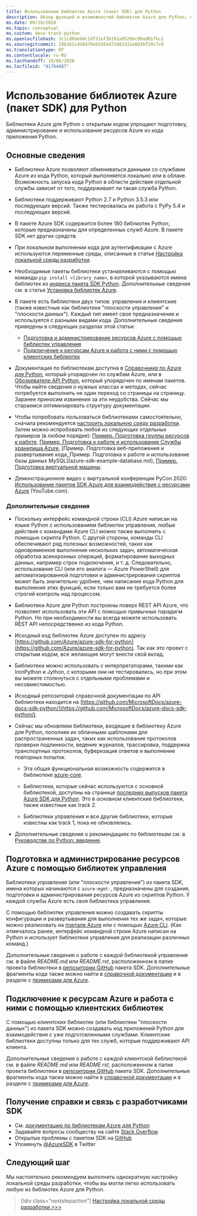 ```yaml
---
title: Использование библиотек Azure (пакет SDK) для Python
description: Обзор функций и возможностей библиотек Azure для Python, которые позволяют повысить продуктивность разработчиков при подготовке, использовании и администрировании ресурсов Azure.
ms.date: 09/19/2020
ms.topic: conceptual
ms.custom: devx-track-python
ms.openlocfilehash: 3c1cd0deb0c1df31ef3b191a9526bc99ad01fbc1
ms.sourcegitcommit: 29b161c450479e5d264473482d31e8d3bf29c7c0
ms.translationtype: HT
ms.contentlocale: ru-RU
ms.lasthandoff: 10/06/2020
ms.locfileid: "91764687"
---
```

# <a name="use-the-azure-libraries-sdk-for-python"></a>Использование библиотек Azure (пакет SDK) для Python

Библиотеки Azure для Python с открытым кодом упрощают подготовку, администрирование и использование ресурсов Azure из кода приложения Python.

## <a name="the-details-you-really-want-to-know"></a>Основные сведения

- Библиотеки Azure позволяют обмениваться данными со службами Azure *из* кода Python, который выполняется локально или в облаке. Возможность запуска кода Python в области действия отдельной службы зависит от того, поддерживает ли такая служба Python.

- Библиотеки поддерживают Python 2.7 и Python 3.5.3 или последующих версий. Также тестировалась их работа с PyPy 5.4 и последующих версий.

- В пакете Azure SDK содержится более 180 библиотек Python, которые предназначены для определенных служб Azure. В пакете SDK нет других средств.

- При локальном выполнении кода для аутентификации с Azure используются переменные среды, описанные в статье [Настройка локальной среды разработки](configure-local-development-environment.md). 

- Необходимые пакеты библиотеки устанавливаются с помощью команды `pip install <library_name>`, в которой указываются имена библиотек из [индекса пакета SDK Python](azure-sdk-library-package-index.md). Дополнительные сведения см. в статье [Установка библиотек Azure](azure-sdk-install.md).

- В пакете есть библиотеки двух типов: управления и клиентские (также известные как библиотеки "плоскости управления" и "плоскости данных"). Каждый тип имеет свое предназначение и используется с разными видами кода. Дополнительные сведения приведены в следующих разделах этой статьи:
  - [Подготовка и администрирование ресурсов Azure с помощью библиотек управления](#provision-and-manage-azure-resources-with-management-libraries)
  - [Подключение к ресурсам Azure и работа с ними с помощью клиентских библиотек](#connect-to-and-use-azure-resources-with-client-libraries)

- Документация по библиотекам доступна в [Справочнике по Azure для Python](/python/api/overview/azure/), который упорядочен по службам Azure, или в [Обозревателе API Python](/python/api/), который упорядочен по именам пакетов. Чтобы найти сведения о нужных классах и методах, сейчас потребуется выполнить не один переход со страницы на страницу. Заранее приносим извинения за эти неудобства. Сейчас мы стараемся оптимизировать структуру документации.

- Чтобы попробовать пользоваться библиотеками самостоятельно, сначала рекомендуется [настроить локальную среду разработки](configure-local-development-environment.md). Затем можно испробовать любой из следующих отдельных примеров (в любом порядке): [Пример. Подготовка группы ресурсов к работе](azure-sdk-example-resource-group.md), [Пример. Подготовка к работе и использование Службы хранилища Azure](azure-sdk-example-storage.md), [Пример. Подготовка веб-приложения и развертывание кода[, ](azure-sdk-example-web-app.md)Пример. Подготовка к работе и использование базы данных MySQL](azure-sdk-example-database.md), [Пример. Подготовка виртуальной машины](azure-sdk-example-virtual-machines.md).

- Демонстрационное видео с виртуальной конференции PyCon 2020: <a href="https://www.youtube.com/watch?v=M1pVxItg2Mg&feature=youtu.be&ocid=AID3006292" target="_blank">Использование пакетов SDK Azure для взаимодействия с ресурсами Azure</a> (YouTube.com).

### <a name="non-essential-but-still-interesting-details"></a>Дополнительные сведения

- Поскольку интерфейс командной строки (CLI) Azure написан на языке Python с использованием библиотек управления, любые действия с командами Azure CLI можно также выполнить с помощью скрипта Python. С другой стороны, команды CLI обеспечивают ряд полезных возможностей, таких как одновременное выполнение нескольких задач, автоматическая обработка асинхронных операций, форматирование выходных данных, например строк подключения, и т. д. Следовательно, использование CLI (или его аналога — Azure PowerShell) для автоматизированной подготовки и администрирования скриптов может быть значительно удобнее, чем написание кода Python для выполнения этих функций, если только вам не требуется более строгий контроль над процессом.

- Библиотеки Azure для Python построены поверх REST API Azure, что позволяет использовать эти API с помощью привычных парадигм Python. Но при необходимости вы всегда можете использовать REST API непосредственно из кода Python.

- Исходный код библиотек Azure доступен по адресу [https://github.com/Azure/azure-sdk-for-python](https://github.com/Azure/azure-sdk-for-python). Так как это проект с открытым кодом, все желающие могут внести свой вклад.

- Библиотеки можно использовать с интерпретаторами, такими как IronPython и Jython, с которыми они не тестировались, но при этом вы можете столкнуться с отдельными проблемами и несовместимостью.

- Исходный репозиторий справочной документации по API библиотеки находится на [https://github.com/MicrosoftDocs/azure-docs-sdk-python/](https://github.com/MicrosoftDocs/azure-docs-sdk-python/).

- Сейчас мы обновляем библиотеки, входящие в библиотеку Azure для Python, пополняя их облачными шаблонами для распространенных задач, таких как использование протоколов проверки подлинности, ведение журналов, трассировка, поддержка транспортных протоколов, буферизация ответов и выполнение повторных попыток.

  - Эта общая функциональная возможность содержится в библиотеке [azure-core](https://github.com/Azure/azure-sdk-for-python/tree/master/sdk/core/azure-core).

  - Библиотеки, которые сейчас используются с основной библиотекой, доступны на странице [последних выпусков пакета Azure SDK для Python](azure-sdk-library-package-index.md#libraries-using-azurecore). Это в основном клиентские библиотеки, также известные как track 2.

  - Библиотеки управления и все другие библиотеки, которые известны как track 1, пока не обновлялись.

- Дополнительные сведения о рекомендациях по библиотекам см. в [Руководстве по Python: введение](https://azure.github.io/azure-sdk/python_introduction.html).

## <a name="provision-and-manage-azure-resources-with-management-libraries"></a>Подготовка и администрирование ресурсов Azure с помощью библиотек управления

Библиотеки *управления* (или "плоскости управления") из пакета SDK, имена которых начинаются с `azure-mgmt-`, предназначены для создания, подготовки и администрирования ресурсов Azure из скриптов Python. У каждой службы Azure есть своя библиотека управления.

С помощью библиотек управления можно создавать скрипты конфигурации и развертывания для выполнения тех же задач, которые можно реализовать на [портале Azure](https://portal.azure.com) или с помощью [Azure CLI](/cli/azure/install-azure-cli). (Как отмечалось ранее, интерфейс командной строки Azure написан на Python и использует библиотеки управления для реализации различных команд.)

Дополнительные сведения о работе с каждой библиотекой управления см. в файле *README.md* или *README.rst*, расположенном в папке проекта библиотеки в [репозитории GitHub](https://github.com/Azure/azure-sdk-for-python/tree/master/sdk) пакета SDK. Дополнительные фрагменты кода также можно найти в [справочной документации](/python/api) и в разделе с [примерами для Azure](/samples/browse/?languages=python&products=azure).

## <a name="connect-to-and-use-azure-resources-with-client-libraries"></a>Подключение к ресурсам Azure и работа с ними с помощью клиентских библиотек

С помощью *клиентских* библиотек (или библиотеки "плоскости данных") из пакета SDK можно создавать код приложений Python для взаимодействия с уже подготовленными службами. Клиентские библиотеки доступны только для тех служб, которые поддерживают API клиента.

Дополнительные сведения о работе с каждой клиентской библиотекой см. в файле *README.md* или *README.rst*, расположенном в папке проекта библиотеки в [репозитории GitHub](https://github.com/Azure/azure-sdk-for-python/tree/master/sdk) пакета SDK. Дополнительные фрагменты кода также можно найти в [справочной документации](/python/api) и в разделе с [примерами для Azure](/samples/browse/?languages=python&products=azure).

## <a name="get-help-and-connect-with-the-sdk-team"></a>Получение справки и связь с разработчиками SDK

- См. [документацию по библиотекам Azure для Python](https://aka.ms/python-docs)
- Задавайте вопросы сообществу на сайте [Stack Overflow](https://stackoverflow.com/questions/tagged/azure-sdk-python)
- Открытые проблемы с пакетом SDK на [GitHub](https://github.com/Azure/azure-sdk-for-python/issues)
- Упомянуть [@AzureSDK](https://twitter.com/AzureSdk/) в Twitter

## <a name="next-step"></a>Следующий шаг

Мы настоятельно рекомендуем выполнить однократную настройку локальной среды разработки, чтобы вы могли легко использовать любую из библиотек Azure для Python.

> [!div class="nextstepaction"]
> [Настройка локальной среды разработки >>>](configure-local-development-environment.md)
